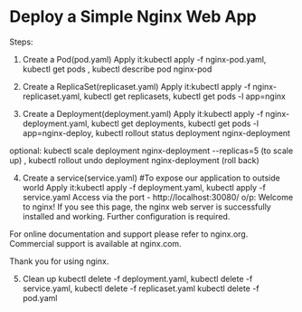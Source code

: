 # Deploy a Simple Nginx Web App

Steps:
1. Create a Pod(pod.yaml)
   Apply it:kubectl apply -f nginx-pod.yaml,
            kubectl get pods ,
            kubectl describe pod nginx-pod
   
2. Create a ReplicaSet(replicaset.yaml)
   Apply it:kubectl apply -f nginx-replicaset.yaml, 
            kubectl get replicasets,
            kubectl get pods -l app=nginx

3. Create a Deployment(deployment.yaml)
   Apply it:kubectl apply -f nginx-deployment.yaml,
            kubectl get deployments,
            kubectl get pods -l app=nginx-deploy,
            kubectl rollout status deployment nginx-deployment
   
optional:
kubectl scale deployment nginx-deployment --replicas=5 (to scale up) ,
kubectl rollout undo deployment nginx-deployment (roll back)


4. Create a service(service.yaml) #To expose our application to outside world
  Apply it:kubectl apply -f deployment.yaml,
           kubectl apply -f service.yaml
Access via the port - http://localhost:30080/
o/p:
Welcome to nginx!
If you see this page, the nginx web server is successfully installed and working. Further configuration is required.

For online documentation and support please refer to nginx.org.
Commercial support is available at nginx.com.

Thank you for using nginx.

5. Clean up
   kubectl delete -f deployment.yaml,
   kubectl delete -f service.yaml,
   kubectl delete -f replicaset.yaml
   kubectl delete -f pod.yaml
   

   
